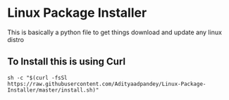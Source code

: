 # Linux Package Installer


This is basically a python file to get things download and update any linux distro

## To Install this is using Curl
    
    sh -c "$(curl -fsSl https://raw.githubusercontent.com/Adityaadpandey/Linux-Package-Installer/master/install.sh)"